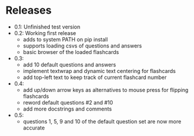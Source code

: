 # Releases

- 0.1: Unfinished test version
- 0.2: Working first release
   - adds to system PATH on pip install
   - supports loading csvs of questions and answers
   - basic browser of the loaded flashcards
- 0.3: 
   - add 10 default questions and answers
   - implement textwrap and dynamic text centering for flashcards
   - add top-left text to keep track of current flashcard number
- 0.4:
  - add up/down arrow keys as alternatives to mouse press for flipping flashcards
  - reword default questions #2 and #10
  - add more docstrings and comments
- 0.5:
  - questions 1, 5, 9 and 10 of the default question set are now more accurate
